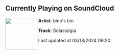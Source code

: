 ## Currently Playing on SoundCloud

[<img align="left" width="100" src="https://i1.sndcdn.com/artworks-kvSSOzbI6zOWEbWP-en76XA-t500x500.jpg">](https://soundcloud.com/user-732083412/solastalgie)

**Artist**: bino's bin 

**Track**: Solastalgia

Last updated at 03/13/2024 09:20
